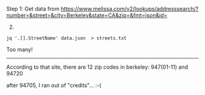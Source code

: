 Step 1: Get data from
https://www.melissa.com/v2/lookups/addresssearch/?number=&street=&city=Berkeley&state=CA&zip=&fmt=json&id=

2. 
```
jq '.[].StreetName' data.json  > streets.txt
```


Too many!

---

According to that site, there are 12 zip codes in berkeley:
947(01-11) and 94720

after 94705, I ran out of "credits"... :-(